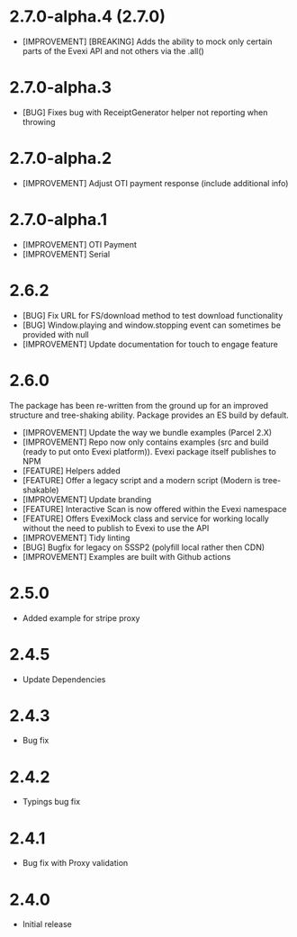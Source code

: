 # 2.7.0-alpha.4 (2.7.0)
* [IMPROVEMENT] [BREAKING] Adds the ability to mock only certain parts of the Evexi API and not others via the .all()

# 2.7.0-alpha.3
* [BUG] Fixes bug with ReceiptGenerator helper not reporting when throwing

# 2.7.0-alpha.2
* [IMPROVEMENT] Adjust OTI payment response (include additional info)

# 2.7.0-alpha.1
* [IMPROVEMENT] OTI Payment
* [IMPROVEMENT] Serial

# 2.6.2
* [BUG] Fix URL for FS/download method to test download functionality
* [BUG] Window.playing and window.stopping event can sometimes be provided with null
* [IMPROVEMENT] Update documentation for touch to engage feature

# 2.6.0
The package has been re-written from the ground up for an improved structure and tree-shaking ability. Package provides an ES build by default.

* [IMPROVEMENT] Update the way we bundle examples (Parcel 2.X)
* [IMPROVEMENT] Repo now only contains examples (src and build (ready to put onto Evexi platform)). Evexi package itself publishes to NPM
* [FEATURE] Helpers added
* [FEATURE] Offer a legacy script and a modern script (Modern is tree-shakable)
* [IMPROVEMENT] Update branding
* [FEATURE] Interactive Scan is now offered within the Evexi namespace
* [FEATURE] Offers EvexiMock class and service for working locally without the need to publish to Evexi to use the API
* [IMPROVEMENT] Tidy linting
* [BUG] Bugfix for legacy on SSSP2 (polyfill local rather then CDN)
* [IMPROVEMENT] Examples are built with Github actions

# 2.5.0
* Added example for stripe proxy

# 2.4.5
* Update Dependencies

# 2.4.3
* Bug fix

# 2.4.2
* Typings bug fix

# 2.4.1
* Bug fix with Proxy validation

# 2.4.0
* Initial release
